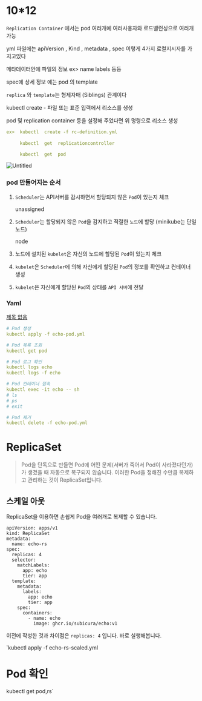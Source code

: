# 10*12

`Replication Container`  에서는  pod 여러개에  여러사용자와   로드밸런싱으로  여러개  가능

yml  파일에는  apiVersion  ,  Kind   ,  metadata ,   spec  이렇게 4가지 로컬지시자를  가지고있다

메타데이터안에   파일의 정보   ex>   name  labels 등등 

spec에  상세 정보   에는   pod 의 template  

`replica`  와    `template`는 형제자매 (Siblings) 관계이다

kubectl create - 파일 또는 표준 입력에서 리소스를 생성

 pod 및  replication container  등을 설정해 주었다면   위 명령으로  리소스 생성

```yaml
ex>  kubectl  create -f rc-definition.yml
   
     kubectl  get  replicationcontroller

     kubectl  get  pod     
```

 

![Untitled](10%2012%208be4cfed14b0411aada062160d2c07fb/Untitled.png)

### pod 만들어지는 순서

1. `Scheduler`는 API서버를 감시하면서 할당되지 않은 `Pod`이 있는지 체크
    
    unassigned
    
2. `Scheduler`는 할당되지 않은 `Pod`을 감지하고 적절한 `노드`에 할당 (minikube는 단일 노드)
    
    node
    
3. 노드에 설치된 `kubelet`은 자신의 노드에 할당된 `Pod`이 있는지 체크
4. `kubelet`은 `Scheduler`에 의해 자신에게 할당된 `Pod`의 정보를 확인하고 컨테이너 생성
5. `kubelet`은 자신에게 할당된 `Pod`의 상태를 `API 서버`에 전달

### Yaml

[제목 없음](https://www.notion.so/a4ec8ade9f8d4f2b81e02f489b77b193)

```yaml
# Pod 생성
kubectl apply -f echo-pod.yml

# Pod 목록 조회
kubectl get pod

# Pod 로그 확인
kubectl logs echo
kubectl logs -f echo

# Pod 컨테이너 접속
kubectl exec -it echo -- sh
# ls
# ps
# exit

# Pod 제거
kubectl delete -f echo-pod.yml
```

# **ReplicaSet**

> Pod을 단독으로 만들면 Pod에 어떤 문제(서버가 죽어서 Pod이 사라졌다던가)가 생겼을 때 자동으로 복구되지 않습니다. 이러한 Pod을 정해진 수만큼 복제하고 관리하는 것이 ReplicaSet입니다.
> 

## **스케일 아웃**

ReplicaSet을 이용하면 손쉽게 Pod을 여러개로 복제할 수 있습니다.

```
apiVersion: apps/v1
kind: ReplicaSet
metadata:
  name: echo-rs
spec:
  replicas: 4
  selector:
    matchLabels:
      app: echo
      tier: app
  template:
    metadata:
      labels:
        app: echo
        tier: app
    spec:
      containers:
        - name: echo
          image: ghcr.io/subicura/echo:v1

```

이전에 작성한 것과 차이점은 `replicas: 4` 입니다. 바로 실행해봅니다.

`kubectl apply -f echo-rs-scaled.yml

# Pod 확인
kubectl get pod,rs`